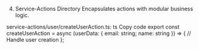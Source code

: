 4. Service-Actions Directory
   Encapsulates actions with modular business logic.

service-actions/user/createUserAction.ts:
ts
Copy code
export const createUserAction = async (userData: { email: string; name: string }) => {
// Handle user creation
};
